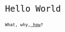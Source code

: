 <p style="font-family: monospace;font-size:2em">Hello World</p>
<p style="font-family: monospace;font-size:1em">What, why,<a href="007.html"> how</a>?</p>
